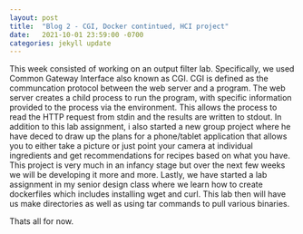 ```yaml
---
layout: post
title:  "Blog 2 - CGI, Docker contintued, HCI project"
date:   2021-10-01 23:59:00 -0700
categories: jekyll update
---
```

This week consisted of working on an output filter lab. Specifically, we used Common Gateway Interface also known as CGI. CGI is defined as the communcation protocol between the web server and a program. The web server creates a child process to run the program, with specific information provided to the process via the environment. This allows the process to read the HTTP request from stdin and the results are written to stdout. In addition to this lab assignment, i also started a new group project where he have deced to draw up the plans for a phone/tablet application that allows you to either take a picture or just point your camera at individual ingredients and get recommendations for recipes based on what you have. This project is very much in an infancy stage but over the next few weeks we will be developing it more and more. Lastly, we have started a lab assignment in my senior design class where we learn how to create dockerfiles which includes installing wget and curl. This lab then  will have us make directories as well as using tar commands to pull various binaries.

Thats all for now.
